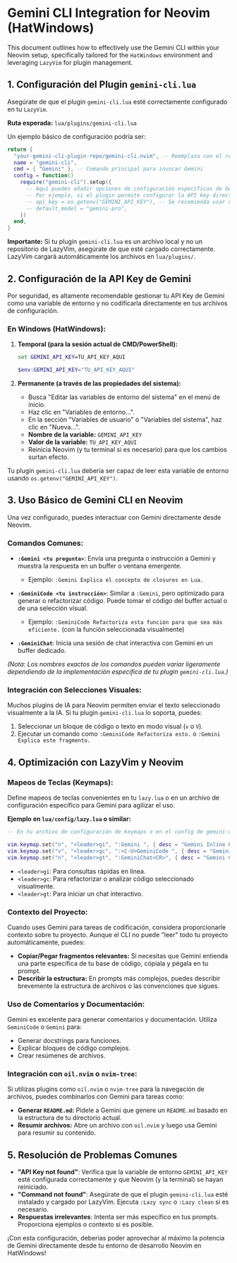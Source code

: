 # Gemini CLI Integration for Neovim (HatWindows)

This document outlines how to effectively use the Gemini CLI within your Neovim setup, specifically tailored for the `HatWindows` environment and leveraging `LazyVim` for plugin management.

## 1. Configuración del Plugin `gemini-cli.lua`

Asegúrate de que el plugin `gemini-cli.lua` esté correctamente configurado en tu `LazyVim`.

**Ruta esperada:** `lua/plugins/gemini-cli.lua`

Un ejemplo básico de configuración podría ser:

```lua
return {
  "your-gemini-cli-plugin-repo/gemini-cli.nvim", -- Reemplaza con el repositorio real si es un plugin externo
  name = "gemini-cli",
  cmd = { "Gemini" }, -- Comando principal para invocar Gemini
  config = function()
    require("gemini-cli").setup({
      -- Aquí puedes añadir opciones de configuración específicas de Gemini CLI
      -- Por ejemplo, si el plugin permite configurar la API key directamente o el modelo a usar.
      -- api_key = os.getenv("GEMINI_API_KEY"), -- Se recomienda usar variables de entorno
      -- default_model = "gemini-pro",
    })
  end,
}
```

**Importante:** Si tu plugin `gemini-cli.lua` es un archivo local y no un repositorio de LazyVim, asegúrate de que esté cargado correctamente. LazyVim cargará automáticamente los archivos en `lua/plugins/`.

## 2. Configuración de la API Key de Gemini

Por seguridad, es altamente recomendable gestionar tu API Key de Gemini como una variable de entorno y no codificarla directamente en tus archivos de configuración.

### En Windows (HatWindows):

1.  **Temporal (para la sesión actual de CMD/PowerShell):**
    ```cmd
    set GEMINI_API_KEY=TU_API_KEY_AQUI
    ```
    ```powershell
    $env:GEMINI_API_KEY="TU_API_KEY_AQUI"
    ```

2.  **Permanente (a través de las propiedades del sistema):**
    *   Busca "Editar las variables de entorno del sistema" en el menú de inicio.
    *   Haz clic en "Variables de entorno...".
    *   En la sección "Variables de usuario" o "Variables del sistema", haz clic en "Nueva...".
    *   **Nombre de la variable:** `GEMINI_API_KEY`
    *   **Valor de la variable:** `TU_API_KEY_AQUI`
    *   Reinicia Neovim (y tu terminal si es necesario) para que los cambios surtan efecto.

Tu plugin `gemini-cli.lua` debería ser capaz de leer esta variable de entorno usando `os.getenv("GEMINI_API_KEY")`.

## 3. Uso Básico de Gemini CLI en Neovim

Una vez configurado, puedes interactuar con Gemini directamente desde Neovim.

### Comandos Comunes:

*   **`:Gemini <tu pregunta>`**: Envía una pregunta o instrucción a Gemini y muestra la respuesta en un buffer o ventana emergente.
    *   Ejemplo: `:Gemini Explica el concepto de closures en Lua.`

*   **`:GeminiCode <tu instrucción>`**: Similar a `:Gemini`, pero optimizado para generar o refactorizar código. Puede tomar el código del buffer actual o de una selección visual.
    *   Ejemplo: `:GeminiCode Refactoriza esta función para que sea más eficiente.` (con la función seleccionada visualmente)

*   **`:GeminiChat`**: Inicia una sesión de chat interactiva con Gemini en un buffer dedicado.

*(Nota: Los nombres exactos de los comandos pueden variar ligeramente dependiendo de la implementación específica de tu plugin `gemini-cli.lua`.)*

### Integración con Selecciones Visuales:

Muchos plugins de IA para Neovim permiten enviar el texto seleccionado visualmente a la IA. Si tu plugin `gemini-cli.lua` lo soporta, puedes:

1.  Seleccionar un bloque de código o texto en modo visual (`v` o `V`).
2.  Ejecutar un comando como `:GeminiCode Refactoriza esto.` o `:Gemini Explica este fragmento.`

## 4. Optimización con LazyVim y Neovim

### Mapeos de Teclas (Keymaps):

Define mapeos de teclas convenientes en tu `lazy.lua` o en un archivo de configuración específico para Gemini para agilizar el uso.

**Ejemplo en `lua/config/lazy.lua` o similar:**

```lua
-- En tu archivo de configuración de keymaps o en el config de gemini-cli.lua

vim.keymap.set("n", "<leader>gi", ":Gemini ", { desc = "Gemini Inline Query" })
vim.keymap.set("v", "<leader>gc", ":<C-U>GeminiCode ", { desc = "Gemini Code Refactor (Visual)" })
vim.keymap.set("n", "<leader>gt", ":GeminiChat<CR>", { desc = "Gemini Chat" })
```

*   `<leader>gi`: Para consultas rápidas en línea.
*   `<leader>gc`: Para refactorizar o analizar código seleccionado visualmente.
*   `<leader>gt`: Para iniciar un chat interactivo.

### Contexto del Proyecto:

Cuando uses Gemini para tareas de codificación, considera proporcionarle contexto sobre tu proyecto. Aunque el CLI no puede "leer" todo tu proyecto automáticamente, puedes:

*   **Copiar/Pegar fragmentos relevantes:** Si necesitas que Gemini entienda una parte específica de tu base de código, cópiala y pégala en tu prompt.
*   **Describir la estructura:** En prompts más complejos, puedes describir brevemente la estructura de archivos o las convenciones que sigues.

### Uso de Comentarios y Documentación:

Gemini es excelente para generar comentarios y documentación. Utiliza `GeminiCode` o `Gemini` para:

*   Generar docstrings para funciones.
*   Explicar bloques de código complejos.
*   Crear resúmenes de archivos.

### Integración con `oil.nvim` o `nvim-tree`:

Si utilizas plugins como `oil.nvim` o `nvim-tree` para la navegación de archivos, puedes combinarlos con Gemini para tareas como:

*   **Generar `README.md`:** Pídele a Gemini que genere un `README.md` basado en la estructura de tu directorio actual.
*   **Resumir archivos:** Abre un archivo con `oil.nvim` y luego usa Gemini para resumir su contenido.

## 5. Resolución de Problemas Comunes

*   **"API Key not found"**: Verifica que la variable de entorno `GEMINI_API_KEY` esté configurada correctamente y que Neovim (y la terminal) se hayan reiniciado.
*   **"Command not found"**: Asegúrate de que el plugin `gemini-cli.lua` esté instalado y cargado por LazyVim. Ejecuta `:Lazy sync` o `:Lazy clean` si es necesario.
*   **Respuestas irrelevantes**: Intenta ser más específico en tus prompts. Proporciona ejemplos o contexto si es posible.

¡Con esta configuración, deberías poder aprovechar al máximo la potencia de Gemini directamente desde tu entorno de desarrollo Neovim en HatWindows!
